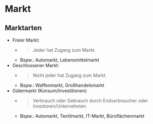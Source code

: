 # Markt

## Marktarten
- Freier Markt:
  - > Jeder hat Zugang zum Markt.
  - Bspw.: Automarkt, Lebensmittelmarkt
- Geschlossener Markt:
  - > Nicht jeder hat Zugang zum Markt.
  - Bspw.: Waffenmarkt, Großhandelsmarkt
- Gütermarkt (Konsum/Investitionen)
  - > Verbrauch oder Gebrauch durch Endverbraucher oder Investoren/Unternehmen.
  - Bspw.: Automarkt, Textilmarkt, IT-Markt, Büroflächenmarkt
